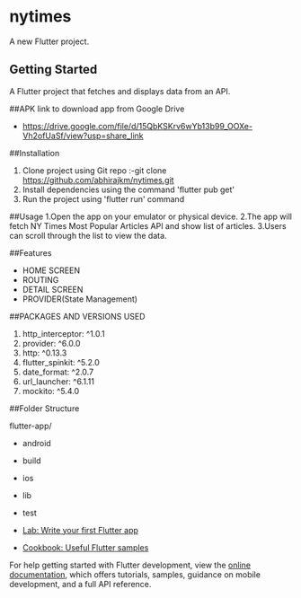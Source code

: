 # nytimes

A new Flutter project.

## Getting Started

A Flutter project that fetches and displays data from an  API.


##APK link to download app from Google Drive

- https://drive.google.com/file/d/15QbKSKrv6wYb13b99_OOXe-Vh2ofUaSf/view?usp=share_link

##Installation
1. Clone project using Git repo :-git clone https://github.com/abhirajkm/nytimes.git
2. Install dependencies using the command 'flutter pub get'
3. Run the project using 'flutter run' command

##Usage
1.Open the app on your emulator or physical device.
2.The app will fetch NY Times Most Popular Articles API and show list of articles.
3.Users can scroll through the list to view the data.


##Features
* HOME SCREEN
* ROUTING
* DETAIL SCREEN
* PROVIDER(State Management)

##PACKAGES AND VERSIONS USED

1. http_interceptor: ^1.0.1
2. provider: ^6.0.0
3. http: ^0.13.3
4. flutter_spinkit: ^5.2.0
5. date_format: ^2.0.7
6. url_launcher: ^6.1.11
7. mockito: ^5.4.0


##Folder Structure

flutter-app/
- android
- build
- ios
- lib
- test





- [Lab: Write your first Flutter app](https://docs.flutter.dev/get-started/codelab)
- [Cookbook: Useful Flutter samples](https://docs.flutter.dev/cookbook)

For help getting started with Flutter development, view the
[online documentation](https://docs.flutter.dev/), which offers tutorials,
samples, guidance on mobile development, and a full API reference.
